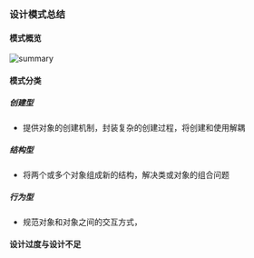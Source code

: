 ### 设计模式总结

#### 模式概览

![summary](D:\Notes\设计模式\image\summary.png)

#### 模式分类

##### 创建型

- 提供对象的创建机制，封装复杂的创建过程，将创建和使用解耦

##### 结构型

- 将两个或多个对象组成新的结构，解决类或对象的组合问题

##### 行为型

- 规范对象和对象之间的交互方式，



#### 设计过度与设计不足

